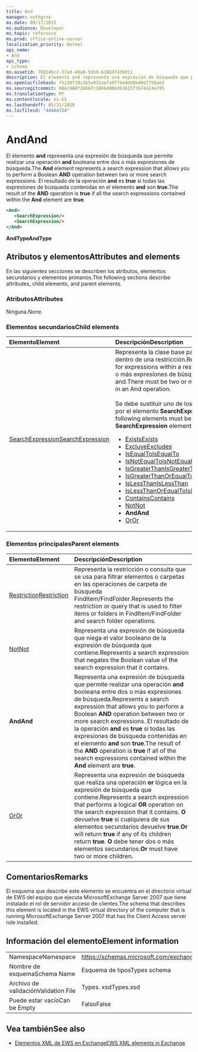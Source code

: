 ```yaml
---
title: And
manager: sethgros
ms.date: 09/17/2015
ms.audience: Developer
ms.topic: reference
ms.prod: office-online-server
localization_priority: Normal
api_name:
- And
api_type:
- schema
ms.assetid: 790246c2-37ad-49a8-91b9-6186d743b011
description: El elemento and representa una expresión de búsqueda que permite realizar una operación AND booleana entre dos o más expresiones de búsqueda. El resultado de la operación AND es true si todas las expresiones de búsqueda contenidas en el elemento and son true.
ms.openlocfilehash: f5239f19c2b5a931eefa9ff4a9dd8ed9d775bae2
ms.sourcegitcommit: 88ec988f2bb67c1866d06b361615f3674a24e795
ms.translationtype: MT
ms.contentlocale: es-ES
ms.lasthandoff: 05/31/2020
ms.locfileid: "44464724"
---
```

# <a name="and"></a><span data-ttu-id="f62fb-104">And</span><span class="sxs-lookup"><span data-stu-id="f62fb-104">And</span></span>

<span data-ttu-id="f62fb-105">El elemento **and** representa una expresión de búsqueda que permite realizar una operación **and** booleana entre dos o más expresiones de búsqueda.</span><span class="sxs-lookup"><span data-stu-id="f62fb-105">The **And** element represents a search expression that allows you to perform a Boolean **AND** operation between two or more search expressions.</span></span> <span data-ttu-id="f62fb-106">El resultado de la operación **and** es **true** si todas las expresiones de búsqueda contenidas en el elemento **and** son **true**.</span><span class="sxs-lookup"><span data-stu-id="f62fb-106">The result of the **AND** operation is **true** if all the search expressions contained within the **And** element are **true**.</span></span>
  
```xml
<And>
   <SearchExpression/>
   <SearchExpression/>
</And>
```

 <span data-ttu-id="f62fb-107">**AndType**</span><span class="sxs-lookup"><span data-stu-id="f62fb-107">**AndType**</span></span>
## <a name="attributes-and-elements"></a><span data-ttu-id="f62fb-108">Atributos y elementos</span><span class="sxs-lookup"><span data-stu-id="f62fb-108">Attributes and elements</span></span>

<span data-ttu-id="f62fb-109">En las siguientes secciones se describen los atributos, elementos secundarios y elementos primarios.</span><span class="sxs-lookup"><span data-stu-id="f62fb-109">The following sections describe attributes, child elements, and parent elements.</span></span>
  
### <a name="attributes"></a><span data-ttu-id="f62fb-110">Atributos</span><span class="sxs-lookup"><span data-stu-id="f62fb-110">Attributes</span></span>

<span data-ttu-id="f62fb-111">Ninguna.</span><span class="sxs-lookup"><span data-stu-id="f62fb-111">None.</span></span>
  
### <a name="child-elements"></a><span data-ttu-id="f62fb-112">Elementos secundarios</span><span class="sxs-lookup"><span data-stu-id="f62fb-112">Child elements</span></span>

|<span data-ttu-id="f62fb-113">**Elemento**</span><span class="sxs-lookup"><span data-stu-id="f62fb-113">**Element**</span></span>|<span data-ttu-id="f62fb-114">**Descripción**</span><span class="sxs-lookup"><span data-stu-id="f62fb-114">**Description**</span></span>|
|:-----|:-----|
|[<span data-ttu-id="f62fb-115">SearchExpression</span><span class="sxs-lookup"><span data-stu-id="f62fb-115">SearchExpression</span></span>](searchexpression.md) <br/> | <span data-ttu-id="f62fb-116">Representa la clase base para las expresiones dentro de una restricción.</span><span class="sxs-lookup"><span data-stu-id="f62fb-116">Represents the base class for expressions within a restriction.</span></span> <span data-ttu-id="f62fb-117">Debe haber dos o más expresiones de búsqueda en una operación and.</span><span class="sxs-lookup"><span data-stu-id="f62fb-117">There must be two or more search expressions in an And operation.</span></span><br/><br/>  <span data-ttu-id="f62fb-118">Se debe sustituir uno de los siguientes elementos por el elemento **SearchExpression** :</span><span class="sxs-lookup"><span data-stu-id="f62fb-118">One of the following elements must be substituted for the **SearchExpression** element:</span></span><ul><li> [<span data-ttu-id="f62fb-119">Exists</span><span class="sxs-lookup"><span data-stu-id="f62fb-119">Exists</span></span>](exists.md)</li><li>[<span data-ttu-id="f62fb-120">Excluye</span><span class="sxs-lookup"><span data-stu-id="f62fb-120">Excludes</span></span>](excludes.md)</li><li>[<span data-ttu-id="f62fb-121">IsEqualTo</span><span class="sxs-lookup"><span data-stu-id="f62fb-121">IsEqualTo</span></span>](isequalto.md)</li><li>[<span data-ttu-id="f62fb-122">IsNotEqualTo</span><span class="sxs-lookup"><span data-stu-id="f62fb-122">IsNotEqualTo</span></span>](isnotequalto.md)</li><li>[<span data-ttu-id="f62fb-123">IsGreaterThan</span><span class="sxs-lookup"><span data-stu-id="f62fb-123">IsGreaterThan</span></span>](isgreaterthan.md)</li><li>[<span data-ttu-id="f62fb-124">IsGreaterThanOrEqualTo</span><span class="sxs-lookup"><span data-stu-id="f62fb-124">IsGreaterThanOrEqualTo</span></span>](isgreaterthanorequalto.md)</li><li>[<span data-ttu-id="f62fb-125">IsLessThan</span><span class="sxs-lookup"><span data-stu-id="f62fb-125">IsLessThan</span></span>](islessthan.md)</li><li>[<span data-ttu-id="f62fb-126">IsLessThanOrEqualTo</span><span class="sxs-lookup"><span data-stu-id="f62fb-126">IsLessThanOrEqualTo</span></span>](islessthanorequalto.md)</li><li>[<span data-ttu-id="f62fb-127">Contains</span><span class="sxs-lookup"><span data-stu-id="f62fb-127">Contains</span></span>](contains.md)</li><li>[<span data-ttu-id="f62fb-128">Not</span><span class="sxs-lookup"><span data-stu-id="f62fb-128">Not</span></span>](not.md)</li><li><span data-ttu-id="f62fb-129">**And**</span><span class="sxs-lookup"><span data-stu-id="f62fb-129">**And**</span></span></li><li>[<span data-ttu-id="f62fb-130">Or</span><span class="sxs-lookup"><span data-stu-id="f62fb-130">Or</span></span>](or.md) </li></ul> |
   
### <a name="parent-elements"></a><span data-ttu-id="f62fb-131">Elementos principales</span><span class="sxs-lookup"><span data-stu-id="f62fb-131">Parent elements</span></span>

|<span data-ttu-id="f62fb-132">**Elemento**</span><span class="sxs-lookup"><span data-stu-id="f62fb-132">**Element**</span></span>|<span data-ttu-id="f62fb-133">**Descripción**</span><span class="sxs-lookup"><span data-stu-id="f62fb-133">**Description**</span></span>|
|:-----|:-----|
|[<span data-ttu-id="f62fb-134">Restriction</span><span class="sxs-lookup"><span data-stu-id="f62fb-134">Restriction</span></span>](restriction.md) <br/> |<span data-ttu-id="f62fb-135">Representa la restricción o consulta que se usa para filtrar elementos o carpetas en las operaciones de carpeta de búsqueda FindItem/FindFolder.</span><span class="sxs-lookup"><span data-stu-id="f62fb-135">Represents the restriction or query that is used to filter items or folders in FindItem/FindFolder and search folder operations.</span></span>  <br/> |
|[<span data-ttu-id="f62fb-136">Not</span><span class="sxs-lookup"><span data-stu-id="f62fb-136">Not</span></span>](not.md) <br/> |<span data-ttu-id="f62fb-137">Representa una expresión de búsqueda que niega el valor booleano de la expresión de búsqueda que contiene.</span><span class="sxs-lookup"><span data-stu-id="f62fb-137">Represents a search expression that negates the Boolean value of the search expression that it contains.</span></span>  <br/> |
|<span data-ttu-id="f62fb-138">**And**</span><span class="sxs-lookup"><span data-stu-id="f62fb-138">**And**</span></span> <br/> |<span data-ttu-id="f62fb-139">Representa una expresión de búsqueda que permite realizar una operación **and** booleana entre dos o más expresiones de búsqueda.</span><span class="sxs-lookup"><span data-stu-id="f62fb-139">Represents a search expression that allows you to perform a Boolean **AND** operation between two or more search expressions.</span></span> <span data-ttu-id="f62fb-140">El resultado de la operación **and** es **true** si todas las expresiones de búsqueda contenidas en el elemento **and** son **true**.</span><span class="sxs-lookup"><span data-stu-id="f62fb-140">The result of the **AND** operation is **true** if all of the search expressions contained within the **And** element are **true**.</span></span>  <br/> |
|[<span data-ttu-id="f62fb-141">Or</span><span class="sxs-lookup"><span data-stu-id="f62fb-141">Or</span></span>](or.md) <br/> |<span data-ttu-id="f62fb-142">Representa una expresión de búsqueda que realiza una operación **or** lógica en la expresión de búsqueda que contiene.</span><span class="sxs-lookup"><span data-stu-id="f62fb-142">Represents a search expression that performs a logical **OR** operation on the search expression that it contains.</span></span> <span data-ttu-id="f62fb-143">**O** devuelve **true** si cualquiera de sus elementos secundarios devuelve **true**.</span><span class="sxs-lookup"><span data-stu-id="f62fb-143">**Or** will return **true** if any of its children return **true**.</span></span> <span data-ttu-id="f62fb-144">**O** debe tener dos o más elementos secundarios.</span><span class="sxs-lookup"><span data-stu-id="f62fb-144">**Or** must have two or more children.</span></span>  <br/> |
   
## <a name="remarks"></a><span data-ttu-id="f62fb-145">Comentarios</span><span class="sxs-lookup"><span data-stu-id="f62fb-145">Remarks</span></span>

<span data-ttu-id="f62fb-146">El esquema que describe este elemento se encuentra en el directorio virtual de EWS del equipo que ejecuta MicrosoftExchange Server 2007 que tiene instalado el rol de servidor acceso de clientes.</span><span class="sxs-lookup"><span data-stu-id="f62fb-146">The schema that describes this element is located in the EWS virtual directory of the computer that is running MicrosoftExchange Server 2007 that has the Client Access server role installed.</span></span>
  
## <a name="element-information"></a><span data-ttu-id="f62fb-147">Información del elemento</span><span class="sxs-lookup"><span data-stu-id="f62fb-147">Element information</span></span>

|||
|:-----|:-----|
|<span data-ttu-id="f62fb-148">Namespace</span><span class="sxs-lookup"><span data-stu-id="f62fb-148">Namespace</span></span>  <br/> |https://schemas.microsoft.com/exchange/services/2006/types  <br/> |
|<span data-ttu-id="f62fb-149">Nombre de esquema</span><span class="sxs-lookup"><span data-stu-id="f62fb-149">Schema Name</span></span>  <br/> |<span data-ttu-id="f62fb-150">Esquema de tipos</span><span class="sxs-lookup"><span data-stu-id="f62fb-150">Types schema</span></span>  <br/> |
|<span data-ttu-id="f62fb-151">Archivo de validación</span><span class="sxs-lookup"><span data-stu-id="f62fb-151">Validation File</span></span>  <br/> |<span data-ttu-id="f62fb-152">Types. xsd</span><span class="sxs-lookup"><span data-stu-id="f62fb-152">Types.xsd</span></span>  <br/> |
|<span data-ttu-id="f62fb-153">Puede estar vacío</span><span class="sxs-lookup"><span data-stu-id="f62fb-153">Can be Empty</span></span>  <br/> |<span data-ttu-id="f62fb-154">Falso</span><span class="sxs-lookup"><span data-stu-id="f62fb-154">False</span></span>  <br/> |
   
## <a name="see-also"></a><span data-ttu-id="f62fb-155">Vea también</span><span class="sxs-lookup"><span data-stu-id="f62fb-155">See also</span></span>

- [<span data-ttu-id="f62fb-156">Elementos XML de EWS en Exchange</span><span class="sxs-lookup"><span data-stu-id="f62fb-156">EWS XML elements in Exchange</span></span>](ews-xml-elements-in-exchange.md)

